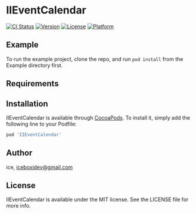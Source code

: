 # IIEventCalendar

[![CI Status](https://img.shields.io/travis/ice/IIEventCalendar.svg?style=flat)](https://travis-ci.org/ice/IIEventCalendar)
[![Version](https://img.shields.io/cocoapods/v/IIEventCalendar.svg?style=flat)](https://cocoapods.org/pods/IIEventCalendar)
[![License](https://img.shields.io/cocoapods/l/IIEventCalendar.svg?style=flat)](https://cocoapods.org/pods/IIEventCalendar)
[![Platform](https://img.shields.io/cocoapods/p/IIEventCalendar.svg?style=flat)](https://cocoapods.org/pods/IIEventCalendar)

## Example

To run the example project, clone the repo, and run `pod install` from the Example directory first.

## Requirements

## Installation

IIEventCalendar is available through [CocoaPods](https://cocoapods.org). To install
it, simply add the following line to your Podfile:

```ruby
pod 'IIEventCalendar'
```

## Author

ice, iceboxidev@gmail.com

## License

IIEventCalendar is available under the MIT license. See the LICENSE file for more info.
